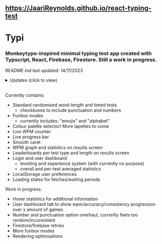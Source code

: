 https://JaariReynolds.github.io/react-typing-test
-

# Typi
### Monkeytype-inspired minimal typing test app created with Typscript, React, Firebase, Firestore. Still a work in progress.


README.md last updated: 14/11/2023

<details>
 <summary>Updates (click to view)</summary>

* v2.2.1
  * fixed bug where punctuation checkbox was not working
  * updated more appropriate empty leaderboard text
* v2.2.0
  * app name: Typi
  * app logo/mascott: frog on keyboard
    * logo shown at low opacity in background of app 
  * added funbox modes: "emojis" and "alphabet" modes added
    * currently only submits to a leaderboard
    * does not update user average statistics or experience level 
  * test options styling overhaul 
  * styling changes to "averages" tab on dashboard - rows more defined
  * box shadow opacity reduced - much softer appearance
  * some component cleanups and refactors
* v2.1.5
  * more visually defined and appropriately responsive test options
* v2.1.4
  * selected colour palette now shown in the footer
* v2.1.3 
  * significantly reduced rerenders by syncing completion bar width changes to its width transition duration
  * swapped test types options around to match the transition of the completion bar
* v2.1.2
  * added a border around test options, shifted afk and capslock indicators accordingly
* v2.1.1
  * wpm graph x axis label added, y axis label moved more left, left and right graph margins equal
* v2.1.0
  * removed 'spacebar' from wpm calculation - wpm now purely based on correct letters per second * 5
* v2.0.2
  * reduced transition time for test letter colour change - flows better when resetting test
* v2.0.1
  * fixed component opacity issue when refocusing to the test after focus was on the reset button
* v2.0.0
  * authentication branch merged with master

 <br/>
 
- v1.0.0 - minimum viable product with functional typing test and results screen
</details>

<br/>

Currently contains:
* Standard randomised word-length and timed tests
  * checkboxes to include punctuation and numbers
* Funbox modes
  * currently includes: "emojis" and "alphabet"
* Colour palette selector! More lapettes to come
* Live WPM counter
* Live progress bar
* Smooth caret 
* WPM graph and statistics on results screen
* Leaderboards per test type and length on results screen
* Login and user dashboard
  * levelling and experience system (with currently no purpose)
  * overall and per-test averaged statistics
* LocalStorage user preferences
* Loading states for fetches/waiting periods

Work in progress:  
* Hover statistics for additional information
* User dashboard tab to show wpm/accuracy/consistency progression over x amount of games 
* Number and punctuation option overhaul, currently feels too random/inconsistent
* Firestore/firebase retries
* More funbox modes
* Rendering optimisations
  
  



